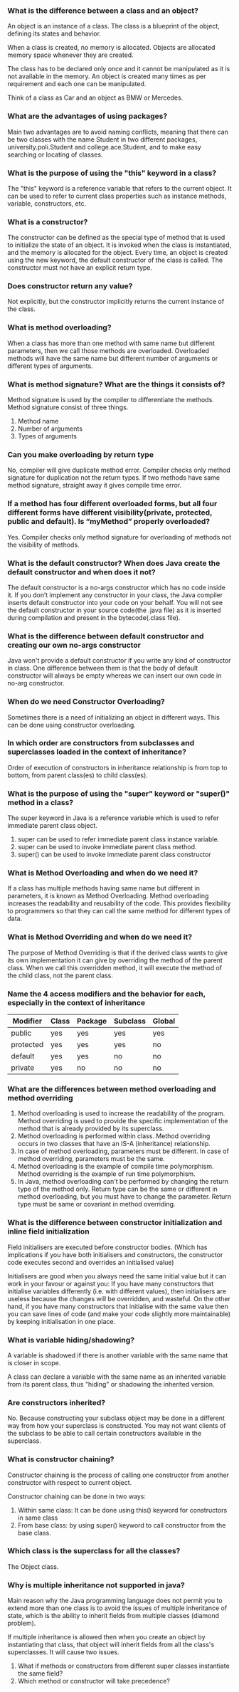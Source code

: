 ### What is the difference between a class and an object?

An object is an instance of a class. The class is a blueprint of the object, defining its states and behavior.

When a class is created, no memory is allocated. Objects are allocated memory space whenever they are created.

The class has to be declared only once and it cannot be manipulated as it is not available in the memory.
An object is created many times as per requirement and each one can be manipulated.

Think of a class as Car and an object as BMW or Mercedes.

### What are the advantages of using packages?

Main two advantages are to avoid naming conflicts, meaning that there can be two classes with the name Student 
in two different packages, university.poli.Student and college.ace.Student, and to make easy searching or 
locating of classes.

### What is the purpose of using the "this" keyword in a class?
The "this" keyword is a reference variable that refers to the current object. It can be used to refer to current class 
properties such as instance methods, variable, constructors, etc.

### What is a constructor?
The constructor can be defined as the special type of method that is used to initialize the state of an object.
It is invoked when the class is instantiated, and the memory is allocated for the object. 
Every time, an object is created using the new keyword, the default constructor of the class is called. 
The constructor must not have an explicit return type.

### Does constructor return any value?
Not explicitly, but the constructor implicitly returns the current instance of the class.

### What is method overloading?
When a class has more than one method with same name but different parameters, then we call those methods are 
overloaded. Overloaded methods will have the same name but different number of arguments or different types of 
arguments.

### What is method signature? What are the things it consists of?
Method signature is used by the compiler to differentiate the methods. 
Method signature consist of three things.

1. Method name
2. Number of arguments
3. Types of arguments

### Can you make overloading by return type
No, compiler will give duplicate method error. Compiler checks only method signature for duplication not the return 
types. If two methods have same method signature, straight away it gives compile time error.

### If a method has four different overloaded forms, but all four different forms have different visibility(private, protected, public and default). Is “myMethod” properly overloaded?
Yes. Compiler checks only method signature for overloading of methods not the visibility of methods.

### What is the default constructor? When does Java create the default constructor and when does it not?
The default constructor is a no-args constructor which has no code inside it.
If you don’t implement any constructor in your class, the Java compiler inserts default constructor into your code on 
your behalf. You will not see the default constructor in your source code(the .java file) as it is inserted during compilation and present in the bytecode(.class file).

### What is the difference between default constructor and creating our own no-args constructor
Java won't provide a default constructor if you write any kind of constructor in class.
One difference between them is that the body of default constructor will always be empty whereas we can insert our 
own code in no-arg constructor.

### When do we need Constructor Overloading?
Sometimes there is a need of initializing an object in different ways. This can be done using constructor overloading.

### In which order are constructors from subclasses and superclasses loaded in the context of inheritance?
Order of execution of constructors in inheritance relationship is from top to bottom, from parent class(es) to child class(es).

### What is the purpose of using the "super" keyword or "super()" method in a class?
The super keyword in Java is a reference variable which is used to refer immediate parent class object.
1. super can be used to refer immediate parent class instance variable.
2. super can be used to invoke immediate parent class method.
3. super() can be used to invoke immediate parent class constructor

### What is Method Overloading and when do we need it?
If a class has multiple methods having same name but different in parameters, it is known as Method Overloading.
Method overloading increases the readability and reusability of the code. This provides flexibility to 
programmers so that they can call the same method for different types of data.

### What is Method Overriding and when do we need it?
The purpose of Method Overriding is that if the derived class wants to give its own implementation it can 
give by overriding the method of the parent class. When we call this overridden method, it will execute the
method of the child class, not the parent class.

### Name the 4 access modifiers and the behavior for each, especially in the context of inheritance
Modifier | Class | Package | Subclass | Global
--- | --- | --- | ---| ---
public | yes | yes | yes | yes
protected | yes | yes | yes | no
default | yes | yes | no | no
private | yes | no | no | no

### What are the differences between method overloading and method overriding
1. Method overloading is used to increase the readability of the program. Method overriding is used to provide the 
specific implementation of the method that is already provided by its superclass.
2. Method overloading is performed within class. Method overriding occurs in two classes that have an IS-A
(inheritance) relationship.
3. In case of method overloading, parameters must be different. In case of method overriding, parameters must be the same.
4. Method overloading is the example of compile time polymorphism. Method overriding is the example of run time polymorphism.
5. In Java, method overloading can't be performed by changing the return type of the method only. 
Return type can be the same or different in method overloading, but you must have to change the parameter. 
Return type must be same or covariant in method overriding.


### What is the difference between constructor initialization and inline field initialization
Field initialisers are executed before constructor bodies. (Which has implications if you have both 
initialisers and constructors, the constructor code executes second and overrides an 
initialised value)

Initialisers are good when you always need the same initial value but it can work in your favour or against you:
If you have many constructors that initialise variables differently (i.e. with different values), then initialisers 
are useless because the changes will be overridden, and wasteful.
On the other hand, if you have many constructors that initialise with the same value then you can save lines of code 
(and make your code slightly more maintainable) by keeping initialisation in one place.

### What is variable hiding/shadowing?
A variable is shadowed if there is another variable with the same name that is closer in scope.

A class can declare a variable with the same name as an inherited variable from its parent class, 
thus "hiding" or shadowing the inherited version.

### Are constructors inherited?
No. Because constructing your subclass object may be done in a different way from how your 
superclass is constructed. You may not want clients of the subclass to be able to call certain 
constructors available in the superclass.

### What is constructor chaining?
Constructor chaining is the process of calling one constructor from another constructor with respect to current object.

Constructor chaining can be done in two ways:
1. Within same class: It can be done using this() keyword for constructors in same class
2. From base class: by using super() keyword to call constructor from the base class.

### Which class is the superclass for all the classes?
The Object class.

### Why is multiple inheritance not supported in java?

Main reason why the Java programming language does not permit you to extend more than one class is to avoid the 
issues of multiple inheritance of state, which is the ability to inherit fields from multiple classes (diamond problem).

If multiple inheritance is allowed then when you create an object by instantiating that class, that object will 
inherit fields from all the class's superclasses. It will cause two issues.
1. What if methods or constructors from different super classes instantiate the same field?
2. Which method or constructor will take precedence?